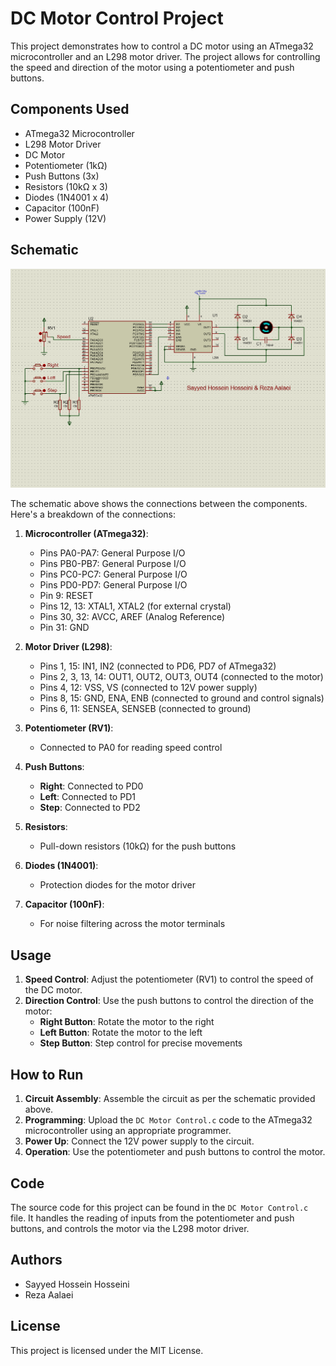 # DC Motor Control Project

This project demonstrates how to control a DC motor using an ATmega32 microcontroller and an L298 motor driver. The project allows for controlling the speed and direction of the motor using a potentiometer and push buttons.

## Components Used

- ATmega32 Microcontroller
- L298 Motor Driver
- DC Motor
- Potentiometer (1kΩ)
- Push Buttons (3x)
- Resistors (10kΩ x 3)
- Diodes (1N4001 x 4)
- Capacitor (100nF)
- Power Supply (12V)

## Schematic

![DC Motor Control Schematic](https://github.com/Sayed-Hossein-Hosseini/DC_Motor_Control/blob/master/AVR%20MicroController/DC%20Motor%20Control.png)

The schematic above shows the connections between the components. Here's a breakdown of the connections:

1. **Microcontroller (ATmega32)**:
    - Pins PA0-PA7: General Purpose I/O
    - Pins PB0-PB7: General Purpose I/O
    - Pins PC0-PC7: General Purpose I/O
    - Pins PD0-PD7: General Purpose I/O
    - Pin 9: RESET
    - Pins 12, 13: XTAL1, XTAL2 (for external crystal)
    - Pins 30, 32: AVCC, AREF (Analog Reference)
    - Pin 31: GND

2. **Motor Driver (L298)**:
    - Pins 1, 15: IN1, IN2 (connected to PD6, PD7 of ATmega32)
    - Pins 2, 3, 13, 14: OUT1, OUT2, OUT3, OUT4 (connected to the motor)
    - Pins 4, 12: VSS, VS (connected to 12V power supply)
    - Pins 8, 15: GND, ENA, ENB (connected to ground and control signals)
    - Pins 6, 11: SENSEA, SENSEB (connected to ground)

3. **Potentiometer (RV1)**:
    - Connected to PA0 for reading speed control

4. **Push Buttons**:
    - **Right**: Connected to PD0
    - **Left**: Connected to PD1
    - **Step**: Connected to PD2

5. **Resistors**:
    - Pull-down resistors (10kΩ) for the push buttons

6. **Diodes (1N4001)**:
    - Protection diodes for the motor driver

7. **Capacitor (100nF)**:
    - For noise filtering across the motor terminals

## Usage

1. **Speed Control**: Adjust the potentiometer (RV1) to control the speed of the DC motor.
2. **Direction Control**: Use the push buttons to control the direction of the motor:
    - **Right Button**: Rotate the motor to the right
    - **Left Button**: Rotate the motor to the left
    - **Step Button**: Step control for precise movements

## How to Run

1. **Circuit Assembly**: Assemble the circuit as per the schematic provided above.
2. **Programming**: Upload the `DC Motor Control.c` code to the ATmega32 microcontroller using an appropriate programmer.
3. **Power Up**: Connect the 12V power supply to the circuit.
4. **Operation**: Use the potentiometer and push buttons to control the motor.

## Code

The source code for this project can be found in the `DC Motor Control.c` file. It handles the reading of inputs from the potentiometer and push buttons, and controls the motor via the L298 motor driver.

## Authors

- Sayyed Hossein Hosseini
- Reza Aalaei

## License

This project is licensed under the MIT License.
